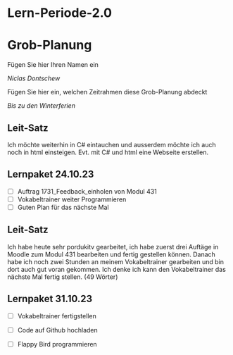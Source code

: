 # Lern-Periode-2.0
# Grob-Planung

Fügen Sie hier Ihren Namen ein

*Niclas Dontschew*

Fügen Sie hier ein, welchen Zeitrahmen diese Grob-Planung abdeckt

*Bis zu den Winterferien*

## Leit-Satz

Ich möchte weiterhin in C# eintauchen und ausserdem möchte ich auch noch in html einsteigen. Evt. mit C# und html eine Webseite erstellen.

## Lernpaket 24.10.23

- [ ] Auftrag 1731_Feedback_einholen von Modul 431
- [ ] Vokabeltrainer weiter Programmieren
- [ ] Guten Plan für das nächste Mal

## Leit-Satz
Ich habe heute sehr pordukitv gearbeitet, ich habe zuerst drei Auftäge in Moodle zum Modul 431 bearbeiten und fertig gestellen können. Danach habe ich noch zwei Stunden an meinem Vokabeltrainer gearbeiten und bin dort auch gut voran gekommen. Ich denke ich kann den Vokabeltrainer das nächste Mal fertig stellen. (49 Wörter)

## Lernpaket 31.10.23
- [ ] Vokabeltrainer fertigstellen
- [ ] Code auf Github hochladen
- [ ] Flappy Bird programmieren

